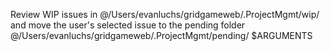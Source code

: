 
Review WIP issues in @/Users/evanluchs/gridgameweb/.ProjectMgmt/wip/ and move the user's selected issue to the pending folder @/Users/evanluchs/gridgameweb/.ProjectMgmt/pending/
 $ARGUMENTS

